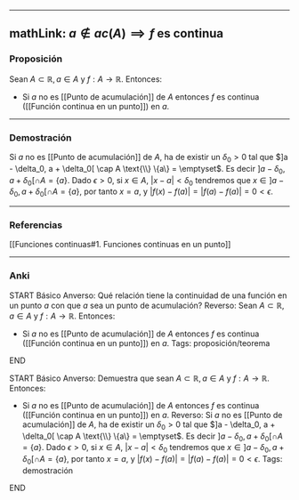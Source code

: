 
---
mathLink: $a \not \in ac(A) \implies f$ es continua
---

### Proposición

Sean $A \subset \mathbb R, a \in A$ y $f: A \rightarrow \mathbb R$. Entonces:
- Si $a$ no es [[Punto de acumulación]] de $A$ entonces $f$ es continua ([[Función continua en un punto]]) en $a$.

---
### Demostración

Si $a$ no es [[Punto de acumulación]] de $A$, ha de existir un $\delta_0 > 0$ tal que $]a - \delta_0, a + \delta_0[ \cap A \text{\\} \{a\} = \emptyset$. Es decir $]a - \delta_0, a + \delta_0[ \cap A = \{a\}$. Dado $\epsilon > 0$, si $x \in A$, $|x-a| < \delta_0$ tendremos que $x \in ]a - \delta_0, a + \delta_0[\cap A = \{a\}$, por tanto $x = a$, y $|f(x) - f(a)| = |f(a) - f(a)| = 0 < \epsilon$.

---
### Referencias

[[Funciones continuas#1. Funciones continuas en un punto]]

---
### Anki

START
Básico
Anverso: Qué relación tiene la continuidad de una función en un punto $a$ con que $a$ sea un punto de acumulación?
Reverso: Sean $A \subset \mathbb R, a \in A$ y $f: A \rightarrow \mathbb R$. Entonces:
- Si $a$ no es [[Punto de acumulación]] de $A$ entonces $f$ es continua ([[Función continua en un punto]]) en $a$.
Tags: proposición/teorema
<!--ID: 1706209553670-->
END

START
Básico
Anverso: Demuestra que sean $A \subset \mathbb R, a \in A$ y $f: A \rightarrow \mathbb R$. Entonces:
- Si $a$ no es [[Punto de acumulación]] de $A$ entonces $f$ es continua ([[Función continua en un punto]]) en $a$.
Reverso: Si $a$ no es [[Punto de acumulación]] de $A$, ha de existir un $\delta_0 > 0$ tal que $]a - \delta_0, a + \delta_0[ \cap A \text{\\} \{a\} = \emptyset$. Es decir $]a - \delta_0, a + \delta_0[ \cap A = \{a\}$. Dado $\epsilon > 0$, si $x \in A$, $|x-a| < \delta_0$ tendremos que $x \in ]a - \delta_0, a + \delta_0[\cap A = \{a\}$, por tanto $x = a$, y $|f(x) - f(a)| = |f(a) - f(a)| = 0 < \epsilon$.
Tags: demostración
<!--ID: 1706209553672-->
END